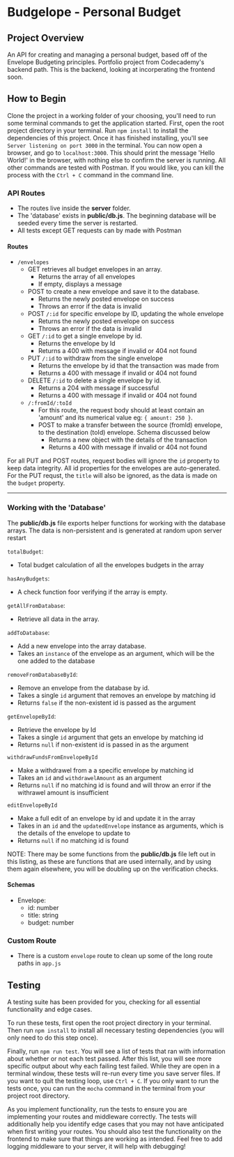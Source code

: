 # Budgelope - Personal Budget

## Project Overview

An API for creating and managing a personal budget, based off of the Envelope Budgeting principles. Portfolio project from Codecademy's backend path. This is the backend, looking at incorperating the frontend soon.

## How to Begin

Clone the project in a working folder of your choosing, you'll need to run some terminal commands to get the application started. First, open the root project directory in your terminal. Run `npm install` to install the dependencies of this project. Once it has finished installing, you'll see `Server listening on port 3000` in the terminal. You can now open a browser, and go to `localhost:3000`. This should print the message 'Hello World!' in the browser, with nothing else to confirm the server is running. All other commands are tested with Postman. If you would like, you can kill the process with the `Ctrl + C` command in the command line.

### API Routes

-   The routes live inside the **server** folder.
-   The 'database' exists in **public/db.js**. The beginning database will be seeded every time the server is restarted.
-   All tests except GET requests can by made with Postman

#### Routes

-   `/envelopes`
    -   GET retrieves all budget envelopes in an array.
        -   Returns the array of all envelopes
        -   If empty, displays a message
    -   POST to create a new envelope and save it to the database.
        -   Returns the newly posted envelope on success
        -   Throws an error if the data is invalid
    -   POST `/:id` for specific envelope by ID, updating the whole envelope
        -   Returns the newly posted envelope on success
        -   Throws an error if the data is invalid
    -   GET `/:id` to get a single envelope by id.
        -   Returns the envelope by Id
        -   Returns a 400 with message if invalid or 404 not found
    -   PUT `/:id` to withdraw from the single envelope
        -   Returns the envelope by id that the transaction was made from
        -   Returns a 400 with message if invalid or 404 not found
    -   DELETE `/:id` to delete a single envelope by id.
        -   Returns a 204 with message if successful
        -   Returns a 400 with message if invalid or 404 not found
    -   `/:fromId/:toId`
        -   For this route, the request body should at least contain an 'amount' and its numerical value eg: `{ amount: 250 }`.
        -   POST to make a transfer between the source (fromId) envelope, to the destination (toId) envelope. Schema discussed below
            -   Returns a new object with the details of the transaction
            -   Returns a 400 with message if invalid or 404 not found

For all PUT and POST routes, request bodies will ignore the `id` property to keep data integrity. All id properties for the envelopes are auto-generated.
For the PUT requst, the `title` will also be ignored, as the data is made on the `budget` property.

---

### Working with the 'Database'

The **public/db.js** file exports helper functions for working with the database arrays. The data is non-persistent and is generated at random upon server restart

`totalBudget`:

-   Total budget calculation of all the envelopes budgets in the array

`hasAnyBudgets`:

-   A check function foor verifying if the array is empty.

`getAllFromDatabase`:

-   Retrieve all data in the array.

`addToDatabase`:

-   Add a new envelope into the array database.
-   Takes an `instance` of the envelope as an argument, which will be the one added to the database

`removeFromDatabaseById`:

-   Remove an envelope from the database by id.
-   Takes a single `id` argument that removes an envelope by matching id
-   Returns `false` if the non-existent id is passed as the argument

`getEnvelopeById`:

-   Retrieve the envelope by Id
-   Takes a single `id` argument that gets an envelope by matching id
-   Returns `null` if non-existent id is passed in as the argument

`withdrawFundsFromEnvelopeById`

-   Make a withdrawel from a a specific envelope by matching id
-   Takes an `id` and `withdrawelAmount` as an argument
-   Returns `null` if no matching id is found and will throw an error if the withrawel amount is insufficient

`editEnvelopeById`

-   Make a full edit of an envelope by id and update it in the array
-   Takes in an `id` and the `updatedEnvelope` instance as arguments, which is the details of the envelope to update to
-   Returns `null` if no matching id is found

NOTE: There may be some functions from the **public/db.js** file left out in this listing, as these are functions that are used internally, and by using them again elsewhere, you will be doubling up on the verification checks.

#### Schemas

-   Envelope:
    -   id: number
    -   title: string
    -   budget: number

### Custom Route

-   There is a custom `envelope` route to clean up some of the long route paths in `app.js`

## Testing

A testing suite has been provided for you, checking for all essential functionality and
edge cases.

To run these tests, first open the root project directory in your terminal. Then run `npm install` to install all necessary testing dependencies (you will only need to do this step once).

Finally, run `npm run test`. You will see a list of tests that ran with information
about whether or not each test passed. After this list, you will see more specific output
about why each failing test failed. While they are open in a terminal window, these tests will re-run every time you save server files. If you want to quit the testing loop, use `Ctrl + C`. If you only want to run the tests once, you can run the `mocha` command in the terminal from your project root directory.

As you implement functionality, run the tests to ensure you are implementing your routes and middleware correctly. The tests will additionally help you identify edge cases that you may not have anticipated when first writing your routes. You should also test the functionality on the frontend to make sure that things are working as intended. Feel free to add logging middleware to your server, it will help with debugging!
